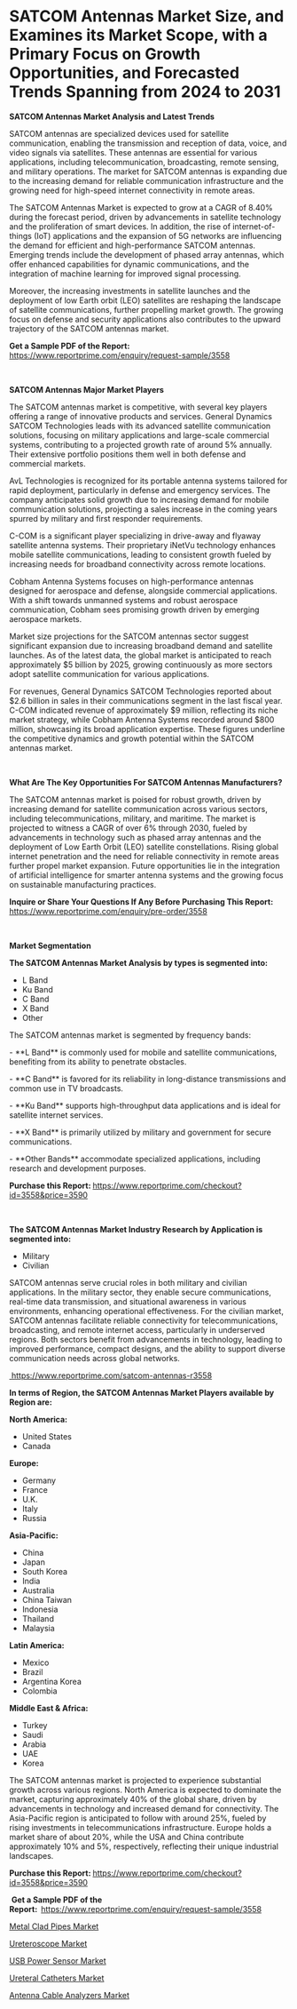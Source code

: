 <p><h1>SATCOM Antennas Market Size, and Examines its Market Scope, with a Primary Focus on Growth Opportunities, and Forecasted Trends Spanning from 2024 to 2031</h1></p><p><strong>SATCOM Antennas Market Analysis and Latest Trends</strong></p>
<p><p>SATCOM antennas are specialized devices used for satellite communication, enabling the transmission and reception of data, voice, and video signals via satellites. These antennas are essential for various applications, including telecommunication, broadcasting, remote sensing, and military operations. The market for SATCOM antennas is expanding due to the increasing demand for reliable communication infrastructure and the growing need for high-speed internet connectivity in remote areas.</p><p>The SATCOM Antennas Market is expected to grow at a CAGR of 8.40% during the forecast period, driven by advancements in satellite technology and the proliferation of smart devices. In addition, the rise of internet-of-things (IoT) applications and the expansion of 5G networks are influencing the demand for efficient and high-performance SATCOM antennas. Emerging trends include the development of phased array antennas, which offer enhanced capabilities for dynamic communications, and the integration of machine learning for improved signal processing. </p><p>Moreover, the increasing investments in satellite launches and the deployment of low Earth orbit (LEO) satellites are reshaping the landscape of satellite communications, further propelling market growth. The growing focus on defense and security applications also contributes to the upward trajectory of the SATCOM antennas market.</p></p>
<p><strong>Get a Sample PDF of the Report:&nbsp;</strong> <a href="https://www.reportprime.com/enquiry/request-sample/3558">https://www.reportprime.com/enquiry/request-sample/3558</a></p>
<p>&nbsp;</p>
<p><strong>SATCOM Antennas Major Market Players</strong></p>
<p><p>The SATCOM antennas market is competitive, with several key players offering a range of innovative products and services. General Dynamics SATCOM Technologies leads with its advanced satellite communication solutions, focusing on military applications and large-scale commercial systems, contributing to a projected growth rate of around 5% annually. Their extensive portfolio positions them well in both defense and commercial markets.</p><p>AvL Technologies is recognized for its portable antenna systems tailored for rapid deployment, particularly in defense and emergency services. The company anticipates solid growth due to increasing demand for mobile communication solutions, projecting a sales increase in the coming years spurred by military and first responder requirements.</p><p>C-COM is a significant player specializing in drive-away and flyaway satellite antenna systems. Their proprietary iNetVu technology enhances mobile satellite communications, leading to consistent growth fueled by increasing needs for broadband connectivity across remote locations.</p><p>Cobham Antenna Systems focuses on high-performance antennas designed for aerospace and defense, alongside commercial applications. With a shift towards unmanned systems and robust aerospace communication, Cobham sees promising growth driven by emerging aerospace markets.</p><p>Market size projections for the SATCOM antennas sector suggest significant expansion due to increasing broadband demand and satellite launches. As of the latest data, the global market is anticipated to reach approximately $5 billion by 2025, growing continuously as more sectors adopt satellite communication for various applications.</p><p>For revenues, General Dynamics SATCOM Technologies reported about $2.6 billion in sales in their communications segment in the last fiscal year. C-COM indicated revenue of approximately $9 million, reflecting its niche market strategy, while Cobham Antenna Systems recorded around $800 million, showcasing its broad application expertise. These figures underline the competitive dynamics and growth potential within the SATCOM antennas market.</p></p>
<p>&nbsp;</p>
<p><strong>What Are The Key Opportunities For SATCOM Antennas Manufacturers?</strong></p>
<p><p>The SATCOM antennas market is poised for robust growth, driven by increasing demand for satellite communication across various sectors, including telecommunications, military, and maritime. The market is projected to witness a CAGR of over 6% through 2030, fueled by advancements in technology such as phased array antennas and the deployment of Low Earth Orbit (LEO) satellite constellations. Rising global internet penetration and the need for reliable connectivity in remote areas further propel market expansion. Future opportunities lie in the integration of artificial intelligence for smarter antenna systems and the growing focus on sustainable manufacturing practices.</p></p>
<p><strong>Inquire or Share Your Questions If Any Before Purchasing This Report:</strong> <a href="https://www.reportprime.com/enquiry/pre-order/3558">https://www.reportprime.com/enquiry/pre-order/3558</a></p>
<p>&nbsp;</p>
<p><strong>Market Segmentation</strong></p>
<p><strong>The SATCOM Antennas Market Analysis by types is segmented into:</strong></p>
<p><ul><li>L Band</li><li>Ku Band</li><li>C Band</li><li>X Band</li><li>Other</li></ul></p>
<p><p>The SATCOM antennas market is segmented by frequency bands: </p><p>- **L Band** is commonly used for mobile and satellite communications, benefiting from its ability to penetrate obstacles.</p><p>- **C Band** is favored for its reliability in long-distance transmissions and common use in TV broadcasts.</p><p>- **Ku Band** supports high-throughput data applications and is ideal for satellite internet services.</p><p>- **X Band** is primarily utilized by military and government for secure communications.</p><p>- **Other Bands** accommodate specialized applications, including research and development purposes.</p></p>
<p><strong>Purchase this Report:&nbsp;</strong><a href="https://www.reportprime.com/checkout?id=3558&price=3590">https://www.reportprime.com/checkout?id=3558&price=3590</a></p>
<p>&nbsp;</p>
<p><strong>The SATCOM Antennas Market Industry Research by Application is segmented into:</strong></p>
<p><ul><li>Military</li><li>Civilian</li></ul></p>
<p><p>SATCOM antennas serve crucial roles in both military and civilian applications. In the military sector, they enable secure communications, real-time data transmission, and situational awareness in various environments, enhancing operational effectiveness. For the civilian market, SATCOM antennas facilitate reliable connectivity for telecommunications, broadcasting, and remote internet access, particularly in underserved regions. Both sectors benefit from advancements in technology, leading to improved performance, compact designs, and the ability to support diverse communication needs across global networks.</p></p>
<p><a href="https://www.reportprime.com/satcom-antennas-r3558">&nbsp;https://www.reportprime.com/satcom-antennas-r3558</a></p>
<p><strong>In terms of Region, the SATCOM Antennas Market Players available by Region are:</strong></p>
<p>
    <p> <strong> North America: </strong>
        <ul>
            <li>United States</li>
            <li>Canada</li>
        </ul>
        </p> 
    <p> <strong> Europe: </strong>
        <ul>
            <li>Germany</li>
            <li>France</li>
            <li>U.K.</li>
            <li>Italy</li>
            <li>Russia</li>
        </ul>
        </p> 
    <p> <strong> Asia-Pacific: </strong>
        <ul>
            <li>China</li>
            <li>Japan</li>
            <li>South Korea</li>
            <li>India</li>
            <li>Australia</li>
            <li>China Taiwan</li>
            <li>Indonesia</li>
            <li>Thailand</li>
            <li>Malaysia</li>
        </ul>
        </p> 
    <p> <strong> Latin America: </strong>
        <ul>
            <li>Mexico</li>
            <li>Brazil</li>
            <li>Argentina Korea</li>
            <li>Colombia</li>
        </ul>
        </p> 
    <p> <strong> Middle East & Africa: </strong>
        <ul>
            <li>Turkey</li>
            <li>Saudi</li>
            <li>Arabia</li>
            <li>UAE</li>
            <li>Korea</li>
        </ul>
    </p>
    </p>
<p><p>The SATCOM antennas market is projected to experience substantial growth across various regions. North America is expected to dominate the market, capturing approximately 40% of the global share, driven by advancements in technology and increased demand for connectivity. The Asia-Pacific region is anticipated to follow with around 25%, fueled by rising investments in telecommunications infrastructure. Europe holds a market share of about 20%, while the USA and China contribute approximately 10% and 5%, respectively, reflecting their unique industrial landscapes.</p></p>
<p><strong>Purchase this Report: </strong><a href="https://www.reportprime.com/checkout?id=3558&price=3590">https://www.reportprime.com/checkout?id=3558&price=3590</a></p>
<p>&nbsp;<strong>Get a Sample PDF of the Report:&nbsp;&nbsp;</strong><a href="https://www.reportprime.com/enquiry/request-sample/3558">https://www.reportprime.com/enquiry/request-sample/3558</a></p>
<p><strong></strong></p>
<p><p><a href="https://issuu.com/reportprime-2/docs/metal-clad-pipes-market-size-2030.p_55c76cd2efbfc6">Metal Clad Pipes Market</a></p><p><a href="https://www.linkedin.com/pulse/emerging-trends-ureteroscope-market-global-outlook-future-2bwse?trackingId=6KUGUDifQqqnLUk5K0vUMg%3D%3D">Ureteroscope Market</a></p><p><a href="https://github.com/carengczpoe/Market-Research-Report-List-1/blob/main/usb-power-sensor-market.md">USB Power Sensor Market</a></p><p><a href="https://www.linkedin.com/pulse/ureteral-catheters-industry-forecast-market-shifts-strategic-1fm8e?trackingId=iBWIgLfOSva1PRtn9TM4kg%3D%3D">Ureteral Catheters Market</a></p><p><a href="https://github.com/SamiaHussain82/Market-Research-Report-List-1/blob/main/antenna-cable-analyzers-market.md">Antenna Cable Analyzers Market</a></p></p>
